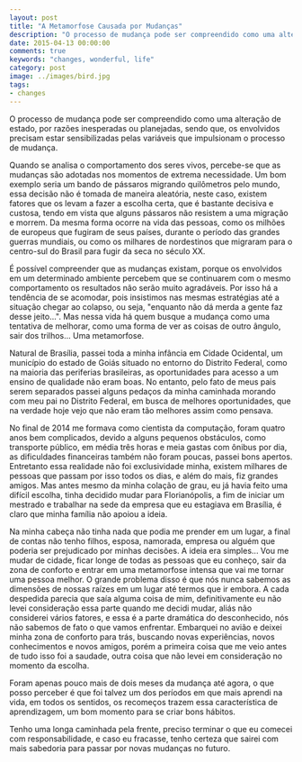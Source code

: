 ```yaml
---
layout: post
title: "A Metamorfose Causada por Mudanças"
description: "O processo de mudança pode ser compreendido como uma alteração de estado, por razões inesperadas ou planejadas, sendo que, os envolvidos precisam estar sensibilizadas pelas variáveis que impulsionam o processo de mudança."
date: 2015-04-13 00:00:00
comments: true
keywords: "changes, wonderful, life"
category: post
image: ../images/bird.jpg
tags:
- changes
---
```


O processo de mudança pode ser compreendido como uma alteração de estado, por razões inesperadas ou planejadas, sendo que, os envolvidos precisam estar sensibilizadas pelas variáveis que impulsionam o processo de mudança.

<!-- ![alt text]({{site.baseurl}}/images/bird.jpg "Pássaros migrando") -->

Quando se analisa o comportamento dos seres vivos, percebe-se que as mudanças são adotadas nos momentos de extrema necessidade. Um bom exemplo seria um bando de pássaros migrando quilômetros pelo mundo, essa decisão não é tomada de maneira aleatória, neste caso, existem fatores que os levam a fazer a escolha certa, que é bastante decisiva e custosa, tendo em vista que alguns pássaros não resistem a uma migração e morrem. Da mesma forma ocorre na vida das pessoas, como os milhões de europeus que fugiram de seus países, durante o período das grandes guerras mundiais, ou como os milhares de nordestinos que migraram para o centro-sul do Brasil para fugir da seca no século XX.

É possível compreender que as mudanças existam, porque os envolvidos em um determinado ambiente percebem que se continuarem com o mesmo comportamento os resultados não serão muito agradáveis. Por isso há a tendência de se acomodar, pois insistimos nas mesmas estratégias até a situação chegar ao colapso, ou seja, "enquanto não dá merda a gente faz desse jeito...". Mas nessa vida há quem busque a mudança como uma tentativa de melhorar, como uma forma de ver as coisas de outro ângulo, sair dos trilhos... Uma metamorfose.

Natural de Brasília, passei toda a minha infância em Cidade Ocidental, um município do estado de Goiás situado no entorno do Distrito Federal, como na maioria das periferias brasileiras, as oportunidades para acesso a um ensino de qualidade não eram boas. No entanto, pelo fato de meus pais serem separados passei alguns pedaços da minha caminhada morando com meu pai no Distrito Federal, em busca de melhores oportunidades, que na verdade hoje vejo que não eram tão melhores assim como pensava.

No final de 2014 me formava como cientista da computação, foram quatro anos bem complicados, devido a alguns pequenos obstáculos, como transporte público, em média três horas e meia gastas com ônibus por dia, as dificuldades financeiras também não foram poucas, passei bons apertos. Entretanto essa realidade não foi exclusividade minha, existem milhares de pessoas que passam por isso todos os dias, e além do mais, fiz grandes amigos. Mas antes mesmo da minha colação de grau, eu já havia feito uma difícil escolha, tinha decidido mudar para Florianópolis, a fim de iniciar um mestrado e trabalhar na sede da empresa que eu estagiava em Brasília, é claro que minha família não apoiou a ideia.

Na minha cabeça não tinha nada que podia me prender em um lugar, a final de contas não tenho filhos, esposa, namorada, empresa ou alguém que poderia ser prejudicado por minhas decisões. A ideia era simples... Vou me mudar de cidade, ficar longe de todas as pessoas que eu conheço, sair da zona de conforto e entrar em uma metamorfose intensa que vai me tornar uma pessoa melhor. O grande problema disso é que nós nunca sabemos as dimensões de nossas raízes em um lugar até termos que ir embora. A cada despedida parecia que saía alguma coisa de mim, definitivamente eu não levei consideração essa parte quando me decidi mudar, aliás não considerei vários fatores, e essa é a parte dramática do desconhecido, nós não sabemos de fato o que vamos enfrentar. Embarquei no avião e deixei minha zona de conforto para trás, buscando novas experiências, novos conhecimentos e novos amigos, porém a primeira coisa que me veio antes de tudo isso foi a saudade, outra coisa que não levei em consideração no momento da escolha.

Foram apenas pouco mais de dois meses da mudança até agora, o que posso perceber é que foi talvez um dos períodos em que mais aprendi na vida, em todos os sentidos, os recomeços trazem essa característica de aprendizagem, um bom momento para se criar bons hábitos.

Tenho uma longa caminhada pela frente, preciso terminar o que eu comecei com responsabilidade, e caso eu fracasse, tenho certeza que sairei com mais sabedoria para passar por novas mudanças no futuro.